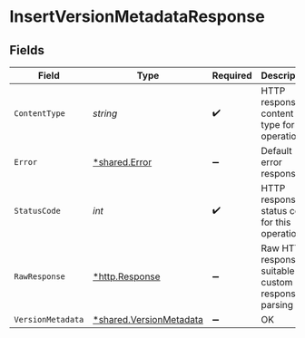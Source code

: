 # InsertVersionMetadataResponse


## Fields

| Field                                                                    | Type                                                                     | Required                                                                 | Description                                                              |
| ------------------------------------------------------------------------ | ------------------------------------------------------------------------ | ------------------------------------------------------------------------ | ------------------------------------------------------------------------ |
| `ContentType`                                                            | *string*                                                                 | :heavy_check_mark:                                                       | HTTP response content type for this operation                            |
| `Error`                                                                  | [*shared.Error](../../../pkg/models/shared/error.md)                     | :heavy_minus_sign:                                                       | Default error response                                                   |
| `StatusCode`                                                             | *int*                                                                    | :heavy_check_mark:                                                       | HTTP response status code for this operation                             |
| `RawResponse`                                                            | [*http.Response](https://pkg.go.dev/net/http#Response)                   | :heavy_minus_sign:                                                       | Raw HTTP response; suitable for custom response parsing                  |
| `VersionMetadata`                                                        | [*shared.VersionMetadata](../../../pkg/models/shared/versionmetadata.md) | :heavy_minus_sign:                                                       | OK                                                                       |